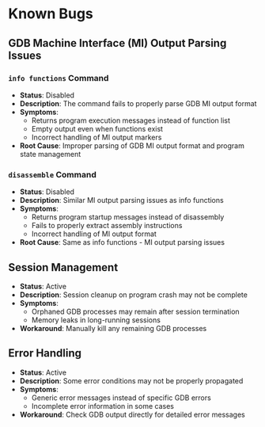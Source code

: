 # Known Bugs

## GDB Machine Interface (MI) Output Parsing Issues

### `info functions` Command
- **Status**: Disabled
- **Description**: The command fails to properly parse GDB MI output format
- **Symptoms**:
  - Returns program execution messages instead of function list
  - Empty output even when functions exist
  - Incorrect handling of MI output markers
- **Root Cause**: Improper parsing of GDB MI output format and program state management

### `disassemble` Command
- **Status**: Disabled
- **Description**: Similar MI output parsing issues as info functions
- **Symptoms**:
  - Returns program startup messages instead of disassembly
  - Fails to properly extract assembly instructions
  - Incorrect handling of MI output format
- **Root Cause**: Same as info functions - MI output parsing issues

## Session Management
- **Status**: Active
- **Description**: Session cleanup on program crash may not be complete
- **Symptoms**:
  - Orphaned GDB processes may remain after session termination
  - Memory leaks in long-running sessions
- **Workaround**: Manually kill any remaining GDB processes

## Error Handling
- **Status**: Active
- **Description**: Some error conditions may not be properly propagated
- **Symptoms**:
  - Generic error messages instead of specific GDB errors
  - Incomplete error information in some cases
- **Workaround**: Check GDB output directly for detailed error messages